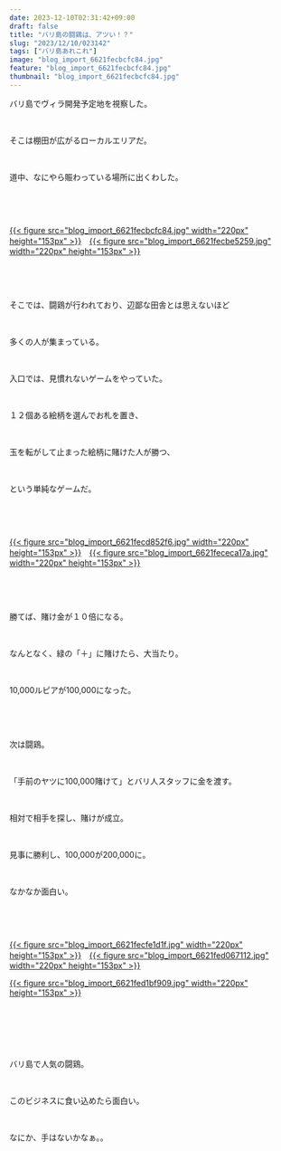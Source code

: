 ```yaml
---
date: 2023-12-10T02:31:42+09:00
draft: false
title: "バリ島の闘鶏は、アツい！？"
slug: "2023/12/10/023142"
tags: ["バリ島あれこれ"]
image: "blog_import_6621fecbcfc84.jpg"
feature: "blog_import_6621fecbcfc84.jpg"
thumbnail: "blog_import_6621fecbcfc84.jpg"
---
```

<p>バリ島でヴィラ開発予定地を視察した。</p><p> </p><p>そこは棚田が広がるローカルエリアだ。</p><p> </p><p>道中、なにやら賑わっている場所に出くわした。</p><p> </p><p> </p><p><a href="blog_import_6621fecbcfc84.jpg">{{< figure src="blog_import_6621fecbcfc84.jpg" width="220px" height="153px" >}}</a>　<a href="blog_import_6621fecbe5259.jpg">{{< figure src="blog_import_6621fecbe5259.jpg" width="220px" height="153px" >}}</a></p><p> </p><p> </p><p>そこでは、闘鶏が行われており、辺鄙な田舎とは思えないほど</p><p> </p><p>多くの人が集まっている。</p><p> </p><p>入口では、見慣れないゲームをやっていた。</p><p> </p><p>１２個ある絵柄を選んでお札を置き、</p><p> </p><p>玉を転がして止まった絵柄に賭けた人が勝つ、</p><p> </p><p>という単純なゲームだ。</p><p> </p><p> </p><p><a href="blog_import_6621fecd852f6.jpg">{{< figure src="blog_import_6621fecd852f6.jpg" width="220px" height="153px" >}}</a>　<a href="blog_import_6621fececa17a.jpg">{{< figure src="blog_import_6621fececa17a.jpg" width="220px" height="153px" >}}</a></p><p> </p><p> </p><p>勝てば、賭け金が１０倍になる。</p><p> </p><p>なんとなく、緑の「＋」に賭けたら、大当たり。</p><p> </p><p>10,000ルピアが100,000になった。</p><p> </p><p> </p><p>次は闘鶏。</p><p> </p><p>「手前のヤツに100,000賭けて」とバリ人スタッフに金を渡す。</p><p> </p><p>相対で相手を探し、賭けが成立。</p><p> </p><p>見事に勝利し、100,000が200,000に。</p><p> </p><p>なかなか面白い。</p><p> </p><p> </p><p><a href="blog_import_6621fecfe1d1f.jpg">{{< figure src="blog_import_6621fecfe1d1f.jpg" width="220px" height="153px" >}}</a>　<a href="blog_import_6621fed067112.jpg">{{< figure src="blog_import_6621fed067112.jpg" width="220px" height="153px" >}}</a></p><p><a href="blog_import_6621fed1bf909.jpg">{{< figure src="blog_import_6621fed1bf909.jpg" width="220px" height="153px" >}}</a></p><p> </p><p> </p><p> </p><p>バリ島で人気の闘鶏。</p><p> </p><p>このビジネスに食い込めたら面白い。</p><p> </p><p>なにか、手はないかなぁ。。</p><p> </p><p> </p><p> </p>

